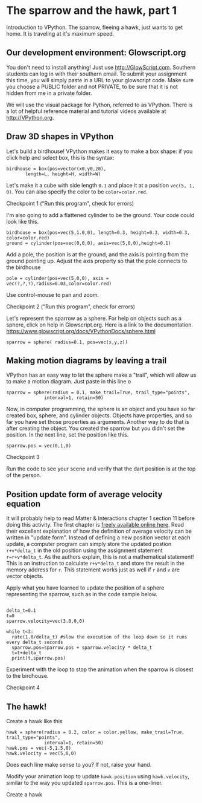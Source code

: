 # The sparrow and the hawk, part 1
Introduction to VPython. The sparrow, fleeing a hawk, just wants to get home. It is traveling at it's maximum speed. 

## Our development environment: Glowscript.org

You don't need to install anything! Just use http://GlowScript.com. Southern students can log in with their southern email. To submit your assignment this time, you will simply paste in a URL to your glowscript code. Make sure you choose a PUBLIC folder and not PRIVATE, to be sure that it is not hidden from me in a private folder. 

We will use the visual package for Python, referred to as VPython. There is a lot of helpful reference material and tutorial videos available at http://VPython.org. 

## Draw 3D shapes in VPython

Let's build a birdhouse! VPython makes it easy to make a box shape: if you click help and select box, this is the syntax:

```
birdhouse = box(pos=vector(x0,y0,z0),
       length=L, height=H, width=W)
```

Let's make it a cube with side length `0.1` and place it at a position `vec(5, 1, 0)`. You can also specify the color to be `color=color.red`.

Checkpoint 1 ("Run this program", check for errors)

I'm also going to add a flattened cylinder to be the ground. Your code could look like this.
```
birdhouse = box(pos=vec(5,1.0,0), length=0.3, height=0.3, width=0.3, color=color.red)
ground = cylinder(pos=vec(0,0,0), axis=vec(5,0,0),height=0.1)
```
Add a pole, the position is at the ground, and the axis is pointing from the ground pointing up. Adjust the axis property so that the pole connects to the birdhouse
```
pole = cylinder(pos=vec(5,0,0), axis = vec(?,?,?),radius=0.03,color=color.red)
```
Use control-mouse to pan and zoom. 
 
Checkpoint 2 ("Run this program", check for errors)

Let's represent the sparrow as a sphere. For help on objects such as a sphere, click on help in Glowscript.org. Here is a link to the documentation. https://www.glowscript.org/docs/VPythonDocs/sphere.html
```
sparrow = sphere( radius=0.1, pos=vec(x,y,z))
```

## Making motion diagrams by leaving a trail

VPython has an easy way to let the sphere make a "trail", which will allow us to make a motion diagram. Just paste in this line o

```
sparrow = sphere(radius = 0.1, make_trail=True, trail_type="points",
              interval=1, retain=50)
```

Now, in computer programming, the sphere is an object and you have so far created box, sphere, and cylinder objects. Objects have properties, and so far you have set those properties as arguments. Another way to do that is after creating the object. You created the sparrow but you didn't set the position. In the next line, set the position like this.
```
sparrow.pos = vec(0,1,0)
```
Checkpoint 3

Run the code to see your scene and verify that the dart position is at the top of the person.


## Position update form of average velocity equation
It will probably help to read Matter & Interactions chapter 1 section 11 before doing this activity. The first chapter is [freely available online here](https://matterandinteractions.org/wp-content/uploads/2016/07/Chapter1-InteractionsandMotion.pdf). Read their excellent explanation of how the definition of average velocity can be written in "update form". Instead of defining a new position vector at each update, a computer program can simply store the updated postion `r+v*delta_t` in the old position using the assignment statement `r=r+v*delta_t`. As the authors explain, this is not a mathematical statement! This is an instruction to calculate `r+v*delta_t` and store the result in the memory address for `r`. This statement works just as well if `r` and `v` are vector objects.

Apply what you have learned to update the position of a sphere representing the sparrow, such as in the code sample below.

```

delta_t=0.1
t=0
sparrow.velocity=vec(3.0,0,0)

while t<3:
  rate(1.0/delta_t) #slow the execution of the loop down so it runs every delta_t seconds
  sparrow.pos=sparrow.pos + sparrow.velocity * delta_t
  t=t+delta_t
  print(t,sparrow.pos)
```

Experiment with the loop to stop the animation when the sparrow is closest to the birdhouse.

Checkpoint 4

## The hawk!

Create a hawk like this
```
hawk = sphere(radius = 0.2, color = color.yellow, make_trail=True, trail_type="points",
              interval=1, retain=50)
hawk.pos = vec(-5,1.5,0)
hawk.velocity = vec(5,0,0)
```
Does each line make sense to you? If not, raise your hand.

Modify your animation loop to update `hawk.position` using `hawk.velocity`, similar to the way you updated `sparrow.pos`. This is a one-liner.

Create a hawk




